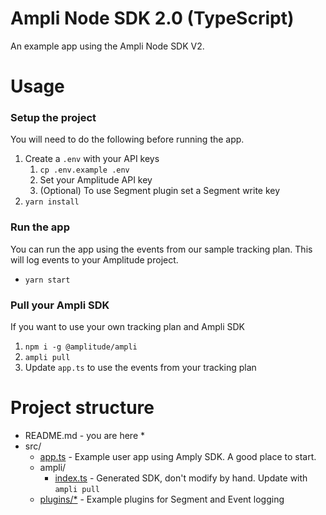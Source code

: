 # Ampli Node SDK 2.0 (TypeScript)
An example app using the Ampli Node SDK V2.

# Usage

### Setup the project
You will need to do the following before running the app.
1. Create a `.env` with your API keys
   1. `cp .env.example .env`
   2. Set your Amplitude API key
   3. (Optional) To use Segment plugin set a Segment write key
2. `yarn install`

### Run the app
You can run the app using the events from our sample tracking plan.
This will log events to your Amplitude project.
* `yarn start`

### Pull your Ampli SDK
If you want to use your own tracking plan and Ampli SDK
1. `npm i -g @amplitude/ampli`
2. `ampli pull`
3. Update `app.ts` to use the events from your tracking plan

# Project structure
* README.md - you are here *
* src/ 
  * [app.ts](src/app.ts) - Example user app using Amply SDK. A good place to start.
  * ampli/
    * [index.ts](src/ampli/index.ts) - Generated SDK, don't modify by hand. Update with `ampli pull`
  * [plugins/*](src/plugins) - Example plugins for Segment and Event logging
